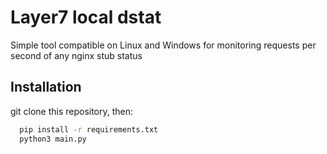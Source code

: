 
# Layer7 local dstat

Simple tool compatible on Linux and Windows for monitoring requests per second of any  nginx stub status




## Installation

git clone this repository, then:

```bash
  pip install -r requirements.txt
  python3 main.py
```
    